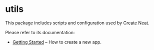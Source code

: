 # utils

This package includes scripts and configuration used by [Create Neat](https://github.com/xun082/react-cli).

Please refer to its documentation:

- [Getting Started](https://github.com/xun082/react-cli) – How to create a new app.

